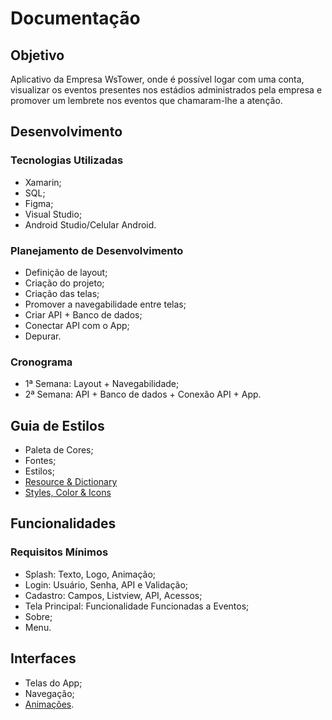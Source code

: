 # Documentação

## Objetivo

Aplicativo da Empresa WsTower, onde é possível logar com uma conta, visualizar os eventos presentes nos estádios administrados pela empresa e promover um lembrete nos eventos que chamaram-lhe a atenção.

## Desenvolvimento

### Tecnologias Utilizadas
- Xamarin;
- SQL;
- Figma;
- Visual Studio;
- Android Studio/Celular Android.

### Planejamento de Desenvolvimento
- Definição de layout;
- Criação do projeto;
- Criação das telas;
- Promover a navegabilidade entre telas;
- Criar API + Banco de dados;
- Conectar API com o App;
- Depurar.

### Cronograma
- 1ª Semana: Layout + Navegabilidade;
- 2ª Semana: API + Banco de dados + Conexão API + App.

## Guia de Estilos

- Paleta de Cores;
- Fontes;
- Estilos;
- [Resource & Dictionary](https://www.youtube.com/watch?v=nY3eXlNJDnA&t=4s "Resource & Dictionary") 
- [Styles, Color & Icons](https://material.io "Styles, Color & Icons") 

## Funcionalidades

### Requisitos Mínimos

- Splash: Texto, Logo, Animação;
- Login: Usuário, Senha, API e Validação;
- Cadastro: Campos, Listview, API, Acessos;
- Tela Principal: Funcionalidade Funcionadas a Eventos;
- Sobre;
- Menu.

## Interfaces

- Telas do App;
- Navegação;
- [Animações](https://www.youtube.com/watch?v=o5FmylpvlEg "Animações").
